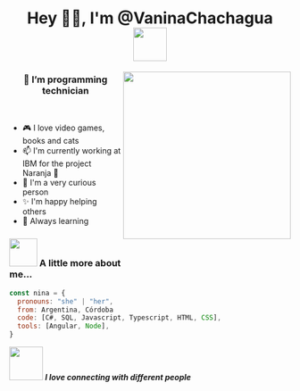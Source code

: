 
<h1 align="center"> Hey 👋🏽, I'm @VaninaChachagua  <img src="https://media.giphy.com/media/mGcNjsfWAjY5AEZNw6/giphy.gif" width="60"></h1>
<img align='right' src="https://media.giphy.com/media/JEhCPFfqi2Hy8/giphy.gif" width="300">
<h3 align="center">
    🌱 I’m programming technician  
</h3>
<br/>

- 🎮 I love video games, books and cats
- 📫 I'm currently working at IBM for the project Naranja 🍊
- 👀 I'm a very curious person
- ✨ I'm happy helping others
- 📖 Always learning

### <img src="https://media.giphy.com/media/VgCDAzcKvsR6OM0uWg/giphy.gif" width="50"> A little more about me...  

```javascript
const nina = {
  pronouns: "she" | "her",
  from: Argentina, Córdoba
  code: [C#, SQL, Javascript, Typescript, HTML, CSS],
  tools: [Angular, Node],
}
```

<img src="https://media.giphy.com/media/LnQjpWaON8nhr21vNW/giphy.gif" width="60"> <em><b>I love connecting with different people</em>
<!---

VaninaChachagua/VaninaChachagua is a ✨ special ✨ repository because its `README.md` (this file) appears on your GitHub profile.
You can click the Preview link to take a look at your changes.
--->
